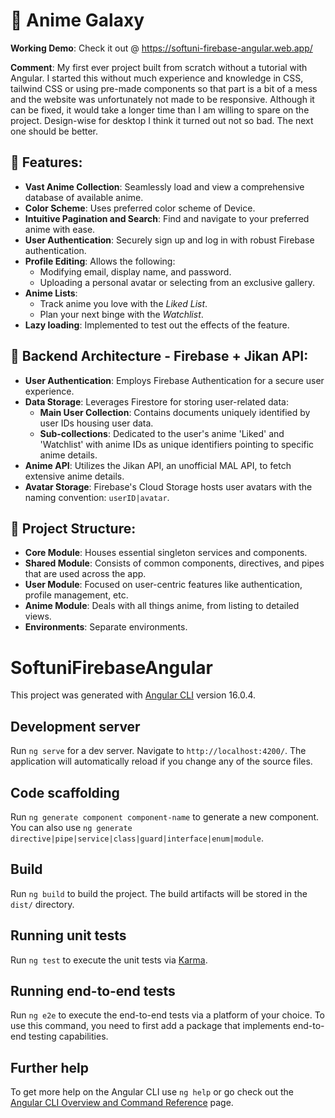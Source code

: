 # 🌌 Anime Galaxy

**Working Demo**: Check it out @ https://softuni-firebase-angular.web.app/

**Comment**: My first ever project built from scratch without a tutorial with Angular. I started this without much experience and knowledge in CSS, tailwind CSS or using pre-made components so that part is a bit of a mess and the website was unfortunately not made to be responsive. Although it can be fixed, it would take a longer time than I am willing to spare on the project. Design-wise for desktop I think it turned out not so bad. The next one should be better.
## 🌠 Features:

- **Vast Anime Collection**: Seamlessly load and view a comprehensive database of available anime.
- **Color Scheme**: Uses preferred color scheme of Device.
- **Intuitive Pagination and Search**: Find and navigate to your preferred anime with ease.
- **User Authentication**: Securely sign up and log in with robust Firebase authentication.
- **Profile Editing**: Allows the following:
  - Modifying email, display name, and password.
  - Uploading a personal avatar or selecting from an exclusive gallery.
- **Anime Lists**:
  - Track anime you love with the *Liked List*.
  - Plan your next binge with the *Watchlist*.
- **Lazy loading**: Implemented to test out the effects of the feature.

## 🎡 Backend Architecture - Firebase + Jikan API:

- **User Authentication**: Employs Firebase Authentication for a secure user experience.
- **Data Storage**: Leverages Firestore for storing user-related data:
  - **Main User Collection**: Contains documents uniquely identified by user IDs housing user data.
  - **Sub-collections**: Dedicated to the user's anime 'Liked' and 'Watchlist' with anime IDs as unique identifiers pointing to specific anime details.
- **Anime API**: Utilizes the Jikan API, an unofficial MAL API, to fetch extensive anime details.
- **Avatar Storage**: Firebase's Cloud Storage hosts user avatars with the naming convention: `userID|avatar`.

## 🚀 Project Structure:

- **Core Module**: Houses essential singleton services and components.
- **Shared Module**: Consists of common components, directives, and pipes that are used across the app.
- **User Module**: Focused on user-centric features like authentication, profile management, etc.
- **Anime Module**: Deals with all things anime, from listing to detailed views.
- **Environments**: Separate environments.

# SoftuniFirebaseAngular

This project was generated with [Angular CLI](https://github.com/angular/angular-cli) version 16.0.4.

## Development server

Run `ng serve` for a dev server. Navigate to `http://localhost:4200/`. The application will automatically reload if you change any of the source files.

## Code scaffolding

Run `ng generate component component-name` to generate a new component. You can also use `ng generate directive|pipe|service|class|guard|interface|enum|module`.

## Build

Run `ng build` to build the project. The build artifacts will be stored in the `dist/` directory.

## Running unit tests

Run `ng test` to execute the unit tests via [Karma](https://karma-runner.github.io).

## Running end-to-end tests

Run `ng e2e` to execute the end-to-end tests via a platform of your choice. To use this command, you need to first add a package that implements end-to-end testing capabilities.

## Further help

To get more help on the Angular CLI use `ng help` or go check out the [Angular CLI Overview and Command Reference](https://angular.io/cli) page.
